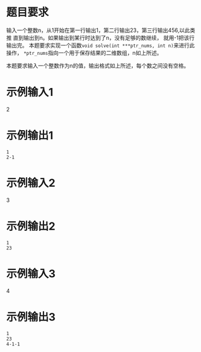 # 题目要求
输入一个整数n，从1开始在第一行输出1，第二行输出23，第三行输出456,以此类推
直到输出到n。如果输出到某行时达到了n，没有足够的数继续，
就用-1把该行输出完。
本题要求实现一个函数`void solve(int ***ptr_nums, int n)`来进行此操作，
`*ptr_nums`指向一个用于保存结果的二维数组，n如上所述。

本题要求输入一个整数作为n的值，输出格式如上所述，每个数之间没有空格。
# 示例输入1
2
# 示例输出1
```
1
2-1
```
# 示例输入2
3
# 示例输出2
```
1
23
```
# 示例输入3
4
# 示例输出3
```
1
23
4-1-1
```
